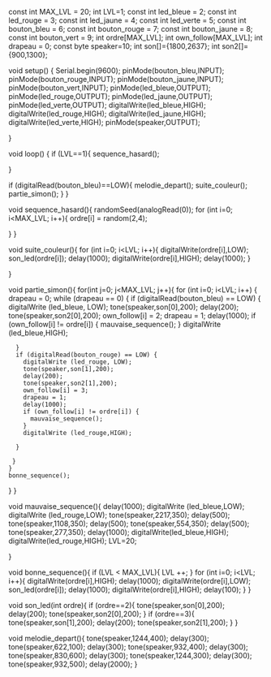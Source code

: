 const int MAX_LVL = 20;
int LVL=1;
const int led_bleue = 2;
const int led_rouge = 3;
const int led_jaune = 4;
const int led_verte = 5;
const int bouton_bleu = 6;
const int bouton_rouge = 7;
const int bouton_jaune = 8;
const int bouton_vert = 9;
int ordre[MAX_LVL];
int own_follow[MAX_LVL];
int drapeau = 0;
const byte speaker=10;
int son[]={1800,2637};
int son2[]={900,1300};


void setup() {
  Serial.begin(9600);
  pinMode(bouton_bleu,INPUT);
  pinMode(bouton_rouge,INPUT);
  pinMode(bouton_jaune,INPUT);
  pinMode(bouton_vert,INPUT);
  pinMode(led_bleue,OUTPUT);
  pinMode(led_rouge,OUTPUT);
  pinMode(led_jaune,OUTPUT);
  pinMode(led_verte,OUTPUT);
  digitalWrite(led_bleue,HIGH);
  digitalWrite(led_rouge,HIGH);
  digitalWrite(led_jaune,HIGH);
  digitalWrite(led_verte,HIGH);
  pinMode(speaker,OUTPUT);

}

void loop() {
  if (LVL==1){
     sequence_hasard();
     
  }
 
  if (digitalRead(bouton_bleu)==LOW){
    melodie_depart();
    suite_couleur();
    partie_simon();
  }
}

void sequence_hasard(){
 randomSeed(analogRead(0));
 for (int i=0; i<MAX_LVL; i++){
   ordre[i] = random(2,4);
   
 }
}

  
 

void suite_couleur(){
   for (int i=0; i<LVL; i++){
      digitalWrite(ordre[i],LOW);
      son_led(ordre[i]);
      delay(1000);
      digitalWrite(ordre[i],HIGH);
      delay(1000);
    }

  }
 
void partie_simon(){
for(int j=0; j<MAX_LVL; j++){ 
  for (int i=0; i<LVL; i++) {
    drapeau = 0;
    while (drapeau == 0) {
      if (digitalRead(bouton_bleu) == LOW) {
        digitalWrite (led_bleue, LOW);
        tone(speaker,son[0],200);
        delay(200);
        tone(speaker,son2[0],200);
        own_follow[i] = 2;
        drapeau = 1;
        delay(1000);
        if (own_follow[i] != ordre[i]) {
          mauvaise_sequence();
        }
        digitalWrite (led_bleue,HIGH);

      }
      if (digitalRead(bouton_rouge) == LOW) {
        digitalWrite (led_rouge, LOW);
        tone(speaker,son[1],200);
        delay(200);
        tone(speaker,son2[1],200);
        own_follow[i] = 3;
        drapeau = 1;
        delay(1000);
        if (own_follow[i] != ordre[i]) {
          mauvaise_sequence();
        }
        digitalWrite (led_rouge,HIGH);
      
      }
      
     }
    }
    bonne_sequence();
}
}

void mauvaise_sequence(){
    delay(1000);
    digitalWrite (led_bleue,LOW);
    digitalWrite (led_rouge,LOW);
    tone(speaker,2217,350);
    delay(500);
    tone(speaker,1108,350);
    delay(500);
    tone(speaker,554,350);
    delay(500);
    tone(speaker,277,350);
    delay(1000);
    digitalWrite(led_bleue,HIGH);
    digitalWrite(led_rouge,HIGH);
    LVL=20;
    
}

void bonne_sequence(){
      if (LVL < MAX_LVL){
         LVL ++;
      }
      for (int i=0; i<LVL; i++){
          digitalWrite(ordre[i],HIGH);
          delay(1000);
          digitalWrite(ordre[i],LOW);
          son_led(ordre[i]);
          delay(1000);
          digitalWrite(ordre[i],HIGH);
          delay(100);
      }
}
      
void son_led(int ordre){
  if (ordre==2){
    tone(speaker,son[0],200);
    delay(200);
    tone(speaker,son2[0],200);
  }
  if (ordre==3){
    tone(speaker,son[1],200);
    delay(200);
    tone(speaker,son2[1],200);
  }
}

void melodie_depart(){
  tone(speaker,1244,400);
  delay(300);
  tone(speaker,622,100);
  delay(300);
  tone(speaker,932,400);
  delay(300);
  tone(speaker,830,600);
  delay(300);
  tone(speaker,1244,300);
  delay(300);
  tone(speaker,932,500);
  delay(2000);
}
  

   
